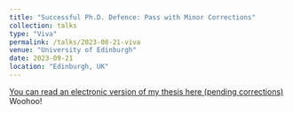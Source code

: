 ```yaml
---
title: "Successful Ph.D. Defence: Pass with Minor Corrections"
collection: talks
type: "Viva"
permalink: /talks/2023-08-21-viva
venue: "University of Edinburgh"
date: 2023-09-21
location: "Edinburgh, UK"
---
```


[You can read an electronic version of my thesis here (pending corrections)](http://example2.com) Woohoo!
